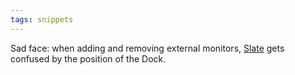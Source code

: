 ```yaml
---
tags: snippets
---
```


Sad face: when adding and removing external monitors, [Slate](/wiki/Slate) gets confused by the position of the Dock.
